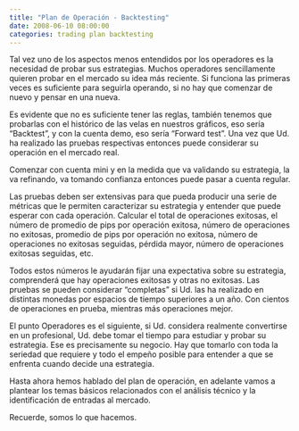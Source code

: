 ```yaml
---
title: "Plan de Operación - Backtesting"
date: 2008-06-10 08:00:00
categories: trading plan backtesting
---
```

Tal vez uno de los aspectos menos entendidos por los operadores es la necesidad de probar sus estrategias. Muchos operadores sencillamente quieren probar en el mercado su idea más reciente. Si funciona las primeras veces es suficiente para seguirla operando, si no hay que comenzar de nuevo y pensar en una nueva.

Es evidente que no es suficiente tener las reglas, también tenemos que probarlas con el histórico de las velas en nuestros gráficos, eso sería “Backtest”, y con la cuenta demo, eso sería “Forward test”.  Una vez que Ud. ha realizado las pruebas respectivas entonces puede considerar su operación en el mercado real.

Comenzar con cuenta mini y en la medida que va validando su estrategia, la va refinando, va tomando confianza entonces puede pasar a cuenta regular.

Las pruebas deben ser extensivas para que pueda producir una serie de métricas que le permiten caracterizar su estrategia y entender que puede esperar con cada operación. Calcular el total de operaciones exitosas, el número de promedio de pips por operación exitosa, número de operaciones no exitosas, promedio de pips por operación no exitosa, número de operaciones no exitosas seguidas, pérdida mayor, número de operaciones exitosas seguidas, etc. 

Todos estos números le ayudarán fijar una expectativa sobre su estrategia, comprenderá que hay operaciones exitosas y otras no exitosas. Las pruebas se pueden considerar “completas” si Ud. las ha realizado en distintas monedas por espacios de tiempo superiores a un año. Con cientos de operaciones en prueba, mientras más operaciones mejor.

El punto Operadores es el siguiente, si Ud. considera realmente convertirse en un profesional, Ud. debe tomar el tiempo para estudiar y probar su estrategia. Ese es precisamente su negocio. Hay que tomarlo con toda la seriedad que requiere y todo el empeño posible para entender a que se enfrenta cuando decide una estrategia.

Hasta ahora hemos hablado del plan de operación, en adelante vamos a plantear los temas básicos relacionados con el análisis técnico y la identificación de entradas al mercado.

Recuerde, somos lo que hacemos.